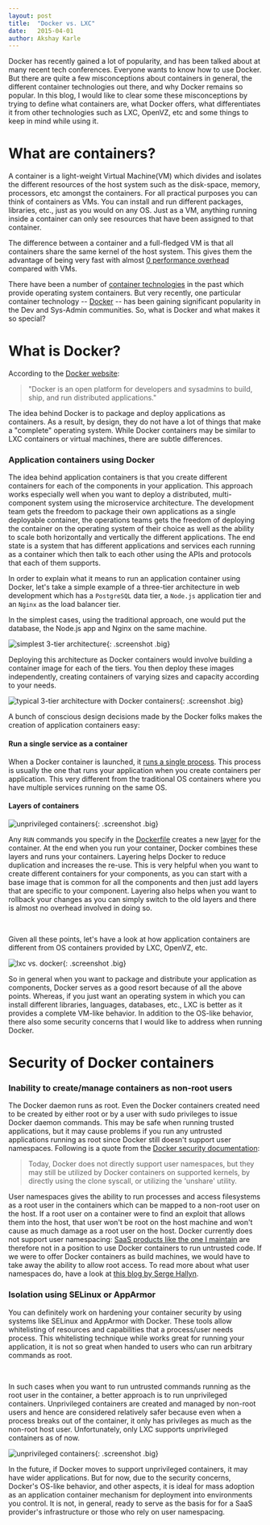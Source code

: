 ```yaml
---
layout: post
title:  "Docker vs. LXC"
date:   2015-04-01
author: Akshay Karle
---
```


Docker has recently gained a lot of popularity, and has been talked about at many recent tech conferences. Everyone wants to know how to use Docker. But there are quite a few misconceptions about containers in general, the different container technologies out there, and why Docker remains so popular. In this blog, I would like to clear some these misconceptions by trying to define what containers are, what Docker offers, what differentiates it from other technologies such as LXC, OpenVZ, etc and some things to keep in mind while using it.

# What are containers?

A container is a light-weight Virtual Machine(VM) which divides and isolates the different resources of the host system such as the disk-space, memory, processors, etc amongst the containers. For all practical purposes you can think of containers as VMs. You can install and run different packages, libraries, etc., just as you would on any OS. Just as a VM, anything running inside a container can only see resources that have been assigned to that container.

The difference between a container and a full-fledged VM is that all containers share the same kernel of the host system. This gives them the advantage of being very fast with almost [0 performance overhead](https://en.wikipedia.org/wiki/Operating-system-level_virtualization#Overhead) compared with VMs.

There have been a number of [container technologies](https://en.wikipedia.org/wiki/Operating-system-level_virtualization#Implementations) in the past which provide operating system containers. But very recently, one particular container technology -- [Docker](https://www.Docker.com/) -- has been gaining significant popularity in the Dev and Sys-Admin communities. So, what is Docker and what makes it so special?

# What is Docker?

According to the [Docker website](https://www.Docker.com/):

> "Docker is an open platform for developers and sysadmins to build, ship, and run distributed applications."

The idea behind Docker is to package and deploy applications as containers. As a result, by design, they do not have a lot of things that make a "complete" operating system. While Docker containers may be similar to LXC containers or virtual machines, there are subtle differences.

### Application containers using Docker

The idea behind application containers is that you create different containers for each of the components in your application. This approach works especially well when you want to deploy a distributed, multi-component system using the microservice architecture. The development team gets the freedom to package their own applications as a single deployable container, the operations teams gets the freedom of deploying the container on the operating system of their choice as well as the ability to scale both horizontally and vertically the different applications. The end state is a system that has different applications and services each running as a container which then talk to each other using the APIs and protocols that each of them supports.

In order to explain what it means to run an application container using Docker, let's take a simple example of a three-tier architecture in web development which has a `PostgreSQL` data tier, a `Node.js` application tier and an `Nginx` as the load balancer tier.

In the simplest cases, using the traditional approach, one would put the database, the Node.js app and Nginx on the same machine.

![simplest 3-tier architecture](/assets/images/screenshots/snap-containers/simplest-3-tier-architecture.jpg){: .screenshot .big}

Deploying this architecture as Docker containers would involve building a container image for each of the tiers. You then deploy these images independently, creating containers of varying sizes and capacity according to your needs.

![typical 3-tier architecture with Docker containers](/assets/images/screenshots/snap-containers/3-tier-architecture-using-docker.jpg){: .screenshot .big}

A bunch of conscious design decisions made by the Docker folks makes the creation of application containers easy:

#### Run a single service as a container

When a Docker container is launched, it [runs a single process](https://docs.docker.com/reference/run/). This process is usually the one that runs your application when you create containers per application. This very different from the traditional OS containers where you have multiple services running on the same OS.

#### Layers of containers

![unprivileged containers](/assets/images/screenshots/snap-containers/docker-layers.png){: .screenshot .big}

Any `RUN` commands you specify in the [Dockerfile](https://docs.docker.com/reference/builder/) creates a new [layer](https://docs.docker.com/terms/layer/) for the container. At the end when you run your container, Docker combines these layers and runs your containers. Layering helps Docker to reduce duplication and increases the re-use. This is very helpful when you want to create different containers for your components, as you can start with a base image that is common for all the components and then just add layers that are specific to your component. Layering also helps when you want to rollback your changes as you can simply switch to the old layers and there is almost no overhead involved in doing so.

<br/>

Given all these points, let's have a look at how application containers are different from OS containers provided by LXC, OpenVZ, etc.

![lxc vs. docker](/assets/images/screenshots/snap-containers/lxc-vs-docker.jpg){: .screenshot .big}

So in general when you want to package and distribute your application as components, Docker serves as a good resort because of all the above points. Whereas, if you just want an operating system in which you can install different libraries, languages, databases, etc., LXC is better as it provides a complete VM-like behavior. In addition to the OS-like behavior, there also some security concerns that I would like to address when running Docker.

# Security of Docker containers

### Inability to create/manage containers as non-root users

The Docker daemon runs as root. Even the Docker containers created need to be created by either root or by a user with sudo privileges to issue Docker daemon commands. This may be safe when running trusted applications, but it may cause problems if you run any untrusted applications running as root since Docker still doesn't support user namespaces. Following is a quote from the [Docker security documentation](https://docs.docker.com/articles/security/):

> Today, Docker does not directly support user namespaces, but they may still be utilized by Docker containers on supported kernels, by directly using the clone syscall, or utilizing the 'unshare' utility.

User namespaces gives the ability to run processes and access filesystems as a root user in the containers which can be mapped to a non-root user on the host. If a root user on a container were to find an exploit that allows them into the host, that user won't be root on the host machine and won't cause as much damage as a root user on the host. Docker currently does not support user namespacing: [SaaS products like the one I maintain](https://www.snap-ci.com/) are therefore not in a position to use Docker containers to run untrusted code. If we were to offer Docker containers as build machines, we would have to take away the ability to allow root access. To read more about what user namespaces do, have a look at [this blog by Serge Hallyn](https://s3hh.wordpress.com/2012/05/10/user-namespaces-available-to-play/).

### Isolation using SELinux or AppArmor

You can definitely work on hardening your container security by using systems like SELinux and AppArmor with Docker. These tools allow whitelisting of resources and capabilities that a process/user needs process. This whitelisting technique while works great for running your application, it is not so great when handed to users who can run arbitrary commands as root.

<br/>

In such cases when you want to run untrusted commands running as the root user in the container, a better approach is to run unprivileged containers. Unprivileged containers are created and managed by non-root users and hence are considered relatively safer because even when a process breaks out of the container, it only has privileges as much as the non-root host user. Unfortunately, only LXC supports unprivileged containers as of now.

![unprivileged containers](/assets/images/screenshots/snap-containers/unprivileged-containers.jpg){: .screenshot .big}

In the future, if Docker moves to support unprivileged containers, it may have wider applications. But for now, due to the security concerns, Docker's OS-like behavior, and other aspects, it is ideal for mass adoption as an application container mechanism for deployment into environments you control. It is not, in general, ready to serve as the basis for for a SaaS provider's infrastructure or those who rely on user namespacing.
